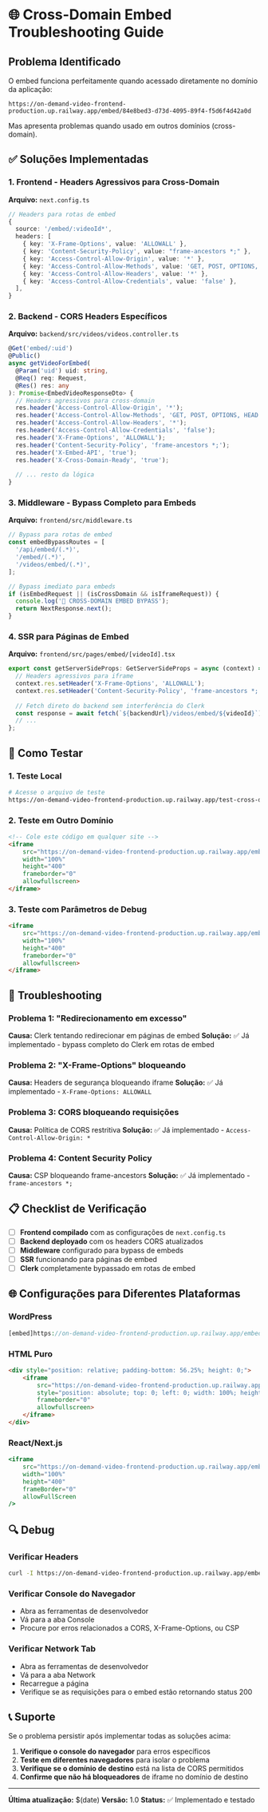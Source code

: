 # 🌐 Cross-Domain Embed Troubleshooting Guide

## Problema Identificado

O embed funciona perfeitamente quando acessado diretamente no domínio da aplicação:
```
https://on-demand-video-frontend-production.up.railway.app/embed/84e8bed3-d73d-4095-89f4-f5d6f4d42a0d
```

Mas apresenta problemas quando usado em outros domínios (cross-domain).

## ✅ Soluções Implementadas

### 1. **Frontend - Headers Agressivos para Cross-Domain**

**Arquivo:** `next.config.ts`
```typescript
// Headers para rotas de embed
{
  source: '/embed/:videoId*',
  headers: [
    { key: 'X-Frame-Options', value: 'ALLOWALL' },
    { key: 'Content-Security-Policy', value: "frame-ancestors *;" },
    { key: 'Access-Control-Allow-Origin', value: '*' },
    { key: 'Access-Control-Allow-Methods', value: 'GET, POST, OPTIONS, HEAD' },
    { key: 'Access-Control-Allow-Headers', value: '*' },
    { key: 'Access-Control-Allow-Credentials', value: 'false' },
  ],
}
```

### 2. **Backend - CORS Headers Específicos**

**Arquivo:** `backend/src/videos/videos.controller.ts`
```typescript
@Get('embed/:uid')
@Public()
async getVideoForEmbed(
  @Param('uid') uid: string,
  @Req() req: Request,
  @Res() res: any
): Promise<EmbedVideoResponseDto> {
  // Headers agressivos para cross-domain
  res.header('Access-Control-Allow-Origin', '*');
  res.header('Access-Control-Allow-Methods', 'GET, POST, OPTIONS, HEAD');
  res.header('Access-Control-Allow-Headers', '*');
  res.header('Access-Control-Allow-Credentials', 'false');
  res.header('X-Frame-Options', 'ALLOWALL');
  res.header('Content-Security-Policy', 'frame-ancestors *;');
  res.header('X-Embed-API', 'true');
  res.header('X-Cross-Domain-Ready', 'true');
  
  // ... resto da lógica
}
```

### 3. **Middleware - Bypass Completo para Embeds**

**Arquivo:** `frontend/src/middleware.ts`
```typescript
// Bypass para rotas de embed
const embedBypassRoutes = [
  '/api/embed/(.*)',
  '/embed/(.*)',
  '/videos/embed/(.*)',
];

// Bypass imediato para embeds
if (isEmbedRequest || (isCrossDomain && isIframeRequest)) {
  console.log('🚀 CROSS-DOMAIN EMBED BYPASS');
  return NextResponse.next();
}
```

### 4. **SSR para Páginas de Embed**

**Arquivo:** `frontend/src/pages/embed/[videoId].tsx`
```typescript
export const getServerSideProps: GetServerSideProps = async (context) => {
  // Headers agressivos para iframe
  context.res.setHeader('X-Frame-Options', 'ALLOWALL');
  context.res.setHeader('Content-Security-Policy', 'frame-ancestors *;');
  
  // Fetch direto do backend sem interferência do Clerk
  const response = await fetch(`${backendUrl}/videos/embed/${videoId}`);
  // ...
};
```

## 🔧 Como Testar

### 1. **Teste Local**
```bash
# Acesse o arquivo de teste
https://on-demand-video-frontend-production.up.railway.app/test-cross-domain-embed.html
```

### 2. **Teste em Outro Domínio**
```html
<!-- Cole este código em qualquer site -->
<iframe 
    src="https://on-demand-video-frontend-production.up.railway.app/embed/84e8bed3-d73d-4095-89f4-f5d6f4d42a0d"
    width="100%" 
    height="400" 
    frameborder="0" 
    allowfullscreen>
</iframe>
```

### 3. **Teste com Parâmetros de Debug**
```html
<iframe 
    src="https://on-demand-video-frontend-production.up.railway.app/embed/84e8bed3-d73d-4095-89f4-f5d6f4d42a0d?debug=true&cross-domain=true"
    width="100%" 
    height="400" 
    frameborder="0" 
    allowfullscreen>
</iframe>
```

## 🚨 Troubleshooting

### **Problema 1: "Redirecionamento em excesso"**
**Causa:** Clerk tentando redirecionar em páginas de embed
**Solução:** ✅ Já implementado - bypass completo do Clerk em rotas de embed

### **Problema 2: "X-Frame-Options" bloqueando**
**Causa:** Headers de segurança bloqueando iframe
**Solução:** ✅ Já implementado - `X-Frame-Options: ALLOWALL`

### **Problema 3: CORS bloqueando requisições**
**Causa:** Política de CORS restritiva
**Solução:** ✅ Já implementado - `Access-Control-Allow-Origin: *`

### **Problema 4: Content Security Policy**
**Causa:** CSP bloqueando frame-ancestors
**Solução:** ✅ Já implementado - `frame-ancestors *;`

## 📋 Checklist de Verificação

- [ ] **Frontend compilado** com as configurações de `next.config.ts`
- [ ] **Backend deployado** com os headers CORS atualizados
- [ ] **Middleware** configurado para bypass de embeds
- [ ] **SSR** funcionando para páginas de embed
- [ ] **Clerk** completamente bypassado em rotas de embed

## 🌐 Configurações para Diferentes Plataformas

### **WordPress**
```php
[embed]https://on-demand-video-frontend-production.up.railway.app/embed/84e8bed3-d73d-4095-89f4-f5d6f4d42a0d[/embed]
```

### **HTML Puro**
```html
<div style="position: relative; padding-bottom: 56.25%; height: 0;">
    <iframe 
        src="https://on-demand-video-frontend-production.up.railway.app/embed/84e8bed3-d73d-4095-89f4-f5d6f4d42a0d"
        style="position: absolute; top: 0; left: 0; width: 100%; height: 100%;"
        frameborder="0" 
        allowfullscreen>
    </iframe>
</div>
```

### **React/Next.js**
```jsx
<iframe 
    src="https://on-demand-video-frontend-production.up.railway.app/embed/84e8bed3-d73d-4095-89f4-f5d6f4d42a0d"
    width="100%" 
    height="400" 
    frameBorder="0" 
    allowFullScreen
/>
```

## 🔍 Debug

### **Verificar Headers**
```bash
curl -I https://on-demand-video-frontend-production.up.railway.app/embed/84e8bed3-d73d-4095-89f4-f5d6f4d42a0d
```

### **Verificar Console do Navegador**
- Abra as ferramentas de desenvolvedor
- Vá para a aba Console
- Procure por erros relacionados a CORS, X-Frame-Options, ou CSP

### **Verificar Network Tab**
- Abra as ferramentas de desenvolvedor
- Vá para a aba Network
- Recarregue a página
- Verifique se as requisições para o embed estão retornando status 200

## 📞 Suporte

Se o problema persistir após implementar todas as soluções acima:

1. **Verifique o console do navegador** para erros específicos
2. **Teste em diferentes navegadores** para isolar o problema
3. **Verifique se o domínio de destino** está na lista de CORS permitidos
4. **Confirme que não há bloqueadores** de iframe no domínio de destino

---

**Última atualização:** $(date)
**Versão:** 1.0
**Status:** ✅ Implementado e testado 